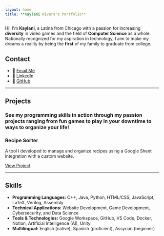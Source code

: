 ```yaml
---
layout: home
title: **Kaylani Rivera's Portfolio**
---
```


Hi! I'm **Kaylani**, a Latina from Chicago with a passion for increasing **diversity** in video games and the field of **Computer Science** as a whole. Nationally recognized for my aspiration in technology, I aim to make my dreams a reality by being the **first** of my family to graduate from college. 

## Contact

- 📧 [Email Me](mailto:kaykayr2882@gmail.com)
- 💼 [LinkedIn](https://linkedin.com/in/kaylani-rivera)
- 🐙 [GitHub](https://github.com/krivera28)
  
---

## **Projects**
### See my programming skills in action through my passion projects ranging from fun games to play in your downtime to ways to organize your life!

### Recipe Sorter
A tool I developed to manage and organize recipes using a Google Sheet integration with a custom website.

[View Project](#)

---

## **Skills**

- **Programming Languages:** C++, Java, Python, HTML/CSS, JavaScript, LaTeX, Verilog, Assembly
- **Technical Applications:** Website Development, Game Development, Cybersecurity, and Data Science
- **Tools & Technologies:** Google Workspace, GitHub, VS Code, Docker, Notion, Artificial Intelligence (AI), Unity
- **Multilingual:** English (native), Spanish (proficient), Assyrian (beginner)

